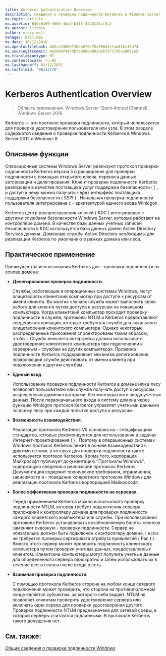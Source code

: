 ```yaml
---
title: Kerberos Authentication Overview
description: Сведения о проверке подлинности Kerberos в Windows Server 2012 и Windows 8.
ms.topic: article
ms.assetid: 646c6309-e865-4be2-b415-44dd125af5c2
ms.author: lizross
author: eross-msft
manager: mtillman
ms.date: 10/12/2016
ms.openlocfilehash: dd3ce34602f39ea678e78a958d3efaa016c38d74
ms.sourcegitcommit: d42b80f947dbfa8660d982be67d77745a28081e5
ms.translationtype: MT
ms.contentlocale: ru-RU
ms.lasthandoff: 01/12/2021
ms.locfileid: "98113170"
---
```

# <a name="kerberos-authentication-overview"></a>Kerberos Authentication Overview

>Область применения. Windows Server (Semi-Annual Channel), Windows Server 2016

Kerberos — это протокол проверки подлинности, который используется для проверки удостоверения пользователя или узла. В этом разделе содержатся сведения о проверке подлинности Kerberos в Windows Server 2012 и Windows 8.

## <a name="feature-description"></a><a name="BKMK_OVER"></a>Описание функции
Операционные системы Windows Server реализуют протокол проверки подлинности Kerberos версии 5 и расширения для проверки подлинности с помощью открытого ключа, переноса данных авторизации и делегирования. Клиент проверки подлинности Kerberos реализован в качестве поставщика услуг поддержки безопасности \( \) , и доступ к нему можно получить через интерфейс поставщика поддержки безопасности \( SSPI \) . Начальная проверка подлинности пользователя интегрирована с \- архитектурой единого входа Winlogon.

Kerberos центр распространения ключей \( KDC \) интегрирован с другими службами безопасности Windows Server, которые работают на контроллере домена. В качестве базы данных учетных записей безопасности в KDC используется база данных домен Active Directory Services домена. Доменные службы Active Directory необходимы для реализации Kerberos по умолчанию в рамках домена или леса.

## <a name="practical-applications"></a><a name="kerb_tr_Kerb_Benefits"></a>Практическое применение
Преимущества использования Kerberos для \- проверки подлинности на основе домена:

-   **Делегированная проверка подлинности.**

    Службы, работающие в операционных системах Windows, могут олицетворять клиентский компьютер при доступе к ресурсам от имени клиента. Во многих случаях служба может выполнить свою работу для клиента путем доступа к ресурсам на локальном компьютере. Когда клиентский компьютер проходит проверку подлинности в службе, протоколы NTLM и Kerberos предоставляют сведения авторизации, которые требуются службе для локального олицетворения клиентского компьютера. Однако некоторые распределенные приложения спроектированы таким образом, чтобы \- Служба внешнего интерфейса должна использовать удостоверение клиентского компьютера при подключении к серверным \- службам на других компьютерах. Проверка подлинности Kerberos поддерживает механизм делегирования, позволяющий службе действовать от имени клиента при подключении к другим службам.

-   **Единый вход.**

    Использование проверки подлинности Kerberos в домене или в лесу позволяет пользователю или службе получать доступ к ресурсам, разрешенным администраторами, без многократного ввода учетных данных. После первоначального входа в систему домена через функцию Winlogon протокол Kerberos управляет учетными данными по всему лесу при каждой попытке доступа к ресурсам.

-   **Возможность взаимодействия**.

    Реализация протокола Kerberos V5 основана на \- спецификациях стандартов, которые рекомендуются для использования в задачах Интернет-проектирования \( \) . Поэтому в операционных системах Windows протокол Kerberos лежит в основе взаимодействия с другими сетями, в которых для проверки подлинности также используется протокол Kerberos. Кроме того, корпорация Майкрософт публикует документацию "Протоколы Windows", содержащую сведения о реализации протокола Kerberos. Документация содержит технические требования, ограничения, зависимости и \- поведение конкретного протокола Windows для реализации протокола Kerberos корпорацией Майкрософт.

-   **Более эффективная проверка подлинности на серверах.**

    Перед применением Kerberos можно использовать проверку подлинности NTLM, которая требует подключения сервера приложений к контроллеру домена для проверки подлинности каждого клиентского компьютера или службы. При использовании протокола Kerberos устанавливать возобновляемую билеты сеансов заменяют сквозную \- проверку подлинности. Сервер не обязательно должен быть подключен к контроллеру домена, \( если не требуется проверка сертификата атрибута привилегий \( Pac \) \) . Вместо этого сервер может проверить подлинность клиентского компьютера путем проверки учетных данных, предоставленных клиентом. Клиентские компьютеры могут получить учетные данные для определенного сервера однократно и затем использовать их в течение всего сеанса после входа в сеть.

-   **Взаимная проверка подлинности.**

    С помощью протокола Kerberos сторона на любом конце сетевого подключения может проверить, что сторона на противоположном конце является субъектом, за которого себя выдает. NTLM не позволяет клиентам проверять удостоверение сервера или включать один сервер для проверки удостоверения другого. Проверка подлинности NTLM предназначена для сетевой среды, в которой серверы считаются подлинными. В протоколе Kerberos такого допущения нет.

## <a name="see-also"></a>См. также:
[Общие сведения о проверке подлинности Windows](../windows-authentication/windows-authentication-overview.md)


